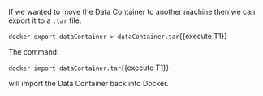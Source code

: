 If we wanted to move the Data Container to another machine then we can export it to a `.tar` file.

`docker export dataContainer > dataContainer.tar`{{execute T1}}

The command:

`docker import dataContainer.tar`{{execute T1}}

will import the Data Container back into Docker.